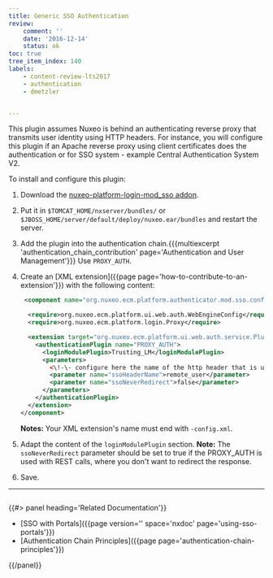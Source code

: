 ```yaml
---
title: Generic SSO Authentication
review:
    comment: ''
    date: '2016-12-14'
    status: ok
toc: true
tree_item_index: 140
labels:
    - content-review-lts2017
    - authentication
    - dmetzler


---
```


This plugin assumes Nuxeo is behind an authenticating reverse proxy that transmits user identity using HTTP headers. For instance, you will configure this plugin if an Apache reverse proxy using client certificates does the authentication or for SSO system - example Central Authentication System V2.

To install and configure this plugin:

1.  Download the [nuxeo-platform-login-mod_sso addon](https://maven.nuxeo.org/nexus/index.html#nexus-search;quick%7Enuxeo-platform-login-mod_sso).
2.  Put it in `$TOMCAT_HOME/nxserver/bundles/` or `$JBOSS_HOME/server/default/deploy/nuxeo.ear/bundles` and restart the server.
3.  Add the plugin into the authentication chain.{{{multiexcerpt 'authentication_chain_contribution' page='Authentication and User Management'}}}
  Use `PROXY_AUTH`.
4.  Create an [XML extension]({{page page='how-to-contribute-to-an-extension'}}) with the following content:

    ```xml
     <component name="org.nuxeo.ecm.platform.authenticator.mod.sso.config">

      <require>org.nuxeo.ecm.platform.ui.web.auth.WebEngineConfig</require>
      <require>org.nuxeo.ecm.platform.login.Proxy</require>

      <extension target="org.nuxeo.ecm.platform.ui.web.auth.service.PluggableAuthenticationService" point="authenticators">
        <authenticationPlugin name="PROXY_AUTH">
          <loginModulePlugin>Trusting_LM</loginModulePlugin>
          <parameters>
            <\!-\- configure here the name of the http header that is used to retrieve user identity -->
            <parameter name="ssoHeaderName">remote_user</parameter>
            <parameter name="ssoNeverRedirect">false</parameter>
          </parameters>
        </authenticationPlugin>
      </extension>
    </component>
    ```

    **Notes:** Your XML extension's name must end with `-config.xml`.

5.  Adapt the content of the `loginModulePlugin` section.
    **Note:** The `ssoNeverRedirect` parameter should be set to true if the PROXY_AUTH is used with REST calls, where you don't want to redirect the response.
6.  Save.

* * *

<div class="row" data-equalizer data-equalize-on="medium">
<div class="column medium-6">

{{#> panel heading='Related Documentation'}}

- [SSO with Portals]({{page version='' space='nxdoc' page='using-sso-portals'}})
- [Authentication Chain Principles]({{page page='authentication-chain-principles'}})

{{/panel}}
</div>
<div class="column medium-6">

&nbsp;

</div>
</div>
